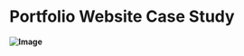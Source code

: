 # Portfolio Website Case Study

**![Image](https://github.com/ashleyh859/internship_project/assets/138391564/53b1fdfc-708e-4dc1-96d0-c36fe11a64a5)**
